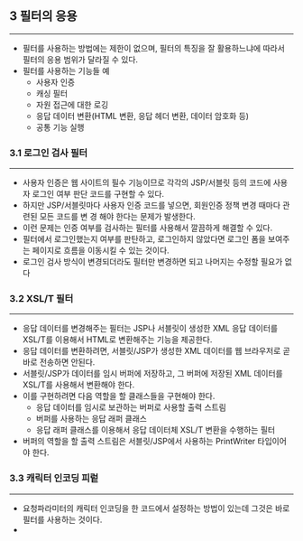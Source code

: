 ## 3 필터의 응용

---
* 필터를 사용하는 방법에는 제한이 없으며, 필터의 특징을 잘 활용하느냐에 따라서 필터의 응용
범위가 달라질 수 있다.
* 필터를 사용하는 기능들 예
  * 사용자 인증
  * 캐싱 필터
  * 자원 접근에 대한 로깅
  * 응답 데이터 변환(HTML 변환, 응답 헤더 변환, 데이터 암호화 등)
  * 공통 기능 실행

### 3.1 로그인 검사 필터

---
* 사용자 인증은 웹 사이트의 필수 기능이므로 각각의 JSP/서블릿 등의 코드에 사용자 로그인 여부 판단
코드를 구현할 수 있다.
* 하지만 JSP/서블릿마다 사용자 인증 코드를 넣으면, 회원인증 정책 변경 때마다 관련된 모든 코드를 변
경 해야 한다는 문제가 발생한다.
* 이런 문제는 인증 여부를 검사하는 필터를 사용해서 깔끔하게 해결할 수 있다.
* 필터에서 로그인했는지 여부를 판탄하고, 로그인하지 않았다면 로그인 폼을 보여주는 페이지로 흐름을
이동시킬 수 있는 것이다.
* 로그인 검사 방식이 변경되더라도 필터만 변경하면 되고 나머지는 수정할 필요가 없다

### 3.2 XSL/T 필터

---
* 응답 데이터를 변경해주는 필터는 JSP나 서블릿이 생성한 XML 응답 데이터를 XSL/T를 
이용해서 HTML로 변환해주는 기능을 제공한다.
* 응답 데이터를 변환하려면, 서블릿/JSP가 생성한 XML 데이터를 웹 브라우저로 곧바로 전송하면 안된다.
* 서블릿/JSP가 데이터를 임시 버퍼에 저장하고, 그 버퍼에 저장된 XML 데이터를 XSL/T를 사용해서 변환해야
한다.
* 이를 구현하려면 다음 역할을 할 클래스들을 구현해야 한다.
  * 응답 데이터를 임시로 보관하는 버퍼로 사용할 출력 스트림
  * 버퍼를 사용하는 응답 래퍼 클래스
  * 응답 래퍼 클래스를 이용해서 응답 데이터체 XSL/T 변환을 수행하는 필터
* 버퍼의 역할을 할 출력 스트림은 서블릿/JSP에서 사용하는 PrintWriter 타입이어야 한다.

### 3.3 캐릭터 인코딩 피렅

---
* 요청파라미터의 캐릭터 인코딩을 한 코드에서 설정하는 방법이 있는데 그것은 바로 필터를 사용하는 것이다.
* 